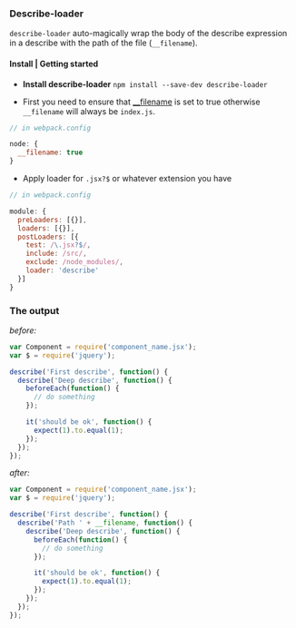 ### Describe-loader


`describe-loader` auto-magically wrap the body of the describe expression in a describe with the path of the file (`__filename`).

#### Install | Getting started

- __Install describe-loader__
`npm install --save-dev describe-loader`

- First you need to ensure that [__filename](https://webpack.github.io/docs/api-in-modules.html#__filename) is set to true otherwise `__filename` will always be `index.js`.

```javascript
// in webpack.config

node: {
  __filename: true
}
```

- Apply loader for `.jsx?$` or whatever extension you have

```javascript
// in webpack.config

module: {
  preLoaders: [{}],
  loaders: [{}],
  postLoaders: [{
    test: /\.jsx?$/,
    include: /src/,
    exclude: /node_modules/,
    loader: 'describe'
  }]
}
```


### The output

_before:_
```javascript
var Component = require('component_name.jsx');
var $ = require('jquery');

describe('First describe', function() {
  describe('Deep describe', function() {
    beforeEach(function() {
      // do something
    });

    it('should be ok', function() {
      expect(1).to.equal(1);
    });
  });
});
```
_after:_
```javascript
var Component = require('component_name.jsx');
var $ = require('jquery');

describe('First describe', function() {
  describe('Path ' + __filename, function() {
    describe('Deep describe', function() {
      beforeEach(function() {
        // do something
      });

      it('should be ok', function() {
        expect(1).to.equal(1);
      });
    });
  });
});
```
